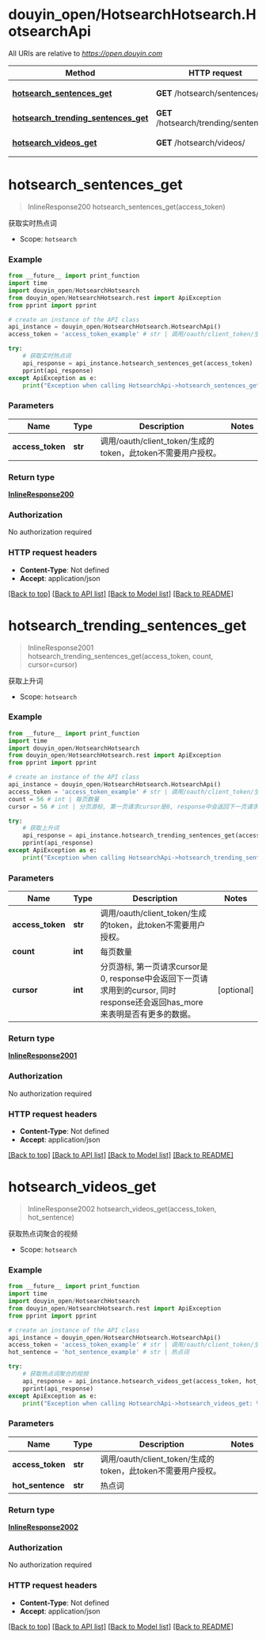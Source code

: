 # douyin_open/HotsearchHotsearch.HotsearchApi

All URIs are relative to *https://open.douyin.com*

Method | HTTP request | Description
------------- | ------------- | -------------
[**hotsearch_sentences_get**](HotsearchApi.md#hotsearch_sentences_get) | **GET** /hotsearch/sentences/ | 获取实时热点词
[**hotsearch_trending_sentences_get**](HotsearchApi.md#hotsearch_trending_sentences_get) | **GET** /hotsearch/trending/sentences/ | 获取上升词
[**hotsearch_videos_get**](HotsearchApi.md#hotsearch_videos_get) | **GET** /hotsearch/videos/ | 获取热点词聚合的视频

# **hotsearch_sentences_get**
> InlineResponse200 hotsearch_sentences_get(access_token)

获取实时热点词

* Scope: `hotsearch` 

### Example
```python
from __future__ import print_function
import time
import douyin_open/HotsearchHotsearch
from douyin_open/HotsearchHotsearch.rest import ApiException
from pprint import pprint

# create an instance of the API class
api_instance = douyin_open/HotsearchHotsearch.HotsearchApi()
access_token = 'access_token_example' # str | 调用/oauth/client_token/生成的token，此token不需要用户授权。

try:
    # 获取实时热点词
    api_response = api_instance.hotsearch_sentences_get(access_token)
    pprint(api_response)
except ApiException as e:
    print("Exception when calling HotsearchApi->hotsearch_sentences_get: %s\n" % e)
```

### Parameters

Name | Type | Description  | Notes
------------- | ------------- | ------------- | -------------
 **access_token** | **str**| 调用/oauth/client_token/生成的token，此token不需要用户授权。 | 

### Return type

[**InlineResponse200**](InlineResponse200.md)

### Authorization

No authorization required

### HTTP request headers

 - **Content-Type**: Not defined
 - **Accept**: application/json

[[Back to top]](#) [[Back to API list]](../README.md#documentation-for-api-endpoints) [[Back to Model list]](../README.md#documentation-for-models) [[Back to README]](../README.md)

# **hotsearch_trending_sentences_get**
> InlineResponse2001 hotsearch_trending_sentences_get(access_token, count, cursor=cursor)

获取上升词

* Scope: `hotsearch` 

### Example
```python
from __future__ import print_function
import time
import douyin_open/HotsearchHotsearch
from douyin_open/HotsearchHotsearch.rest import ApiException
from pprint import pprint

# create an instance of the API class
api_instance = douyin_open/HotsearchHotsearch.HotsearchApi()
access_token = 'access_token_example' # str | 调用/oauth/client_token/生成的token，此token不需要用户授权。
count = 56 # int | 每页数量
cursor = 56 # int | 分页游标, 第一页请求cursor是0, response中会返回下一页请求用到的cursor, 同时response还会返回has_more来表明是否有更多的数据。 (optional)

try:
    # 获取上升词
    api_response = api_instance.hotsearch_trending_sentences_get(access_token, count, cursor=cursor)
    pprint(api_response)
except ApiException as e:
    print("Exception when calling HotsearchApi->hotsearch_trending_sentences_get: %s\n" % e)
```

### Parameters

Name | Type | Description  | Notes
------------- | ------------- | ------------- | -------------
 **access_token** | **str**| 调用/oauth/client_token/生成的token，此token不需要用户授权。 | 
 **count** | **int**| 每页数量 | 
 **cursor** | **int**| 分页游标, 第一页请求cursor是0, response中会返回下一页请求用到的cursor, 同时response还会返回has_more来表明是否有更多的数据。 | [optional] 

### Return type

[**InlineResponse2001**](InlineResponse2001.md)

### Authorization

No authorization required

### HTTP request headers

 - **Content-Type**: Not defined
 - **Accept**: application/json

[[Back to top]](#) [[Back to API list]](../README.md#documentation-for-api-endpoints) [[Back to Model list]](../README.md#documentation-for-models) [[Back to README]](../README.md)

# **hotsearch_videos_get**
> InlineResponse2002 hotsearch_videos_get(access_token, hot_sentence)

获取热点词聚合的视频

* Scope: `hotsearch` 

### Example
```python
from __future__ import print_function
import time
import douyin_open/HotsearchHotsearch
from douyin_open/HotsearchHotsearch.rest import ApiException
from pprint import pprint

# create an instance of the API class
api_instance = douyin_open/HotsearchHotsearch.HotsearchApi()
access_token = 'access_token_example' # str | 调用/oauth/client_token/生成的token，此token不需要用户授权。
hot_sentence = 'hot_sentence_example' # str | 热点词

try:
    # 获取热点词聚合的视频
    api_response = api_instance.hotsearch_videos_get(access_token, hot_sentence)
    pprint(api_response)
except ApiException as e:
    print("Exception when calling HotsearchApi->hotsearch_videos_get: %s\n" % e)
```

### Parameters

Name | Type | Description  | Notes
------------- | ------------- | ------------- | -------------
 **access_token** | **str**| 调用/oauth/client_token/生成的token，此token不需要用户授权。 | 
 **hot_sentence** | **str**| 热点词 | 

### Return type

[**InlineResponse2002**](InlineResponse2002.md)

### Authorization

No authorization required

### HTTP request headers

 - **Content-Type**: Not defined
 - **Accept**: application/json

[[Back to top]](#) [[Back to API list]](../README.md#documentation-for-api-endpoints) [[Back to Model list]](../README.md#documentation-for-models) [[Back to README]](../README.md)

